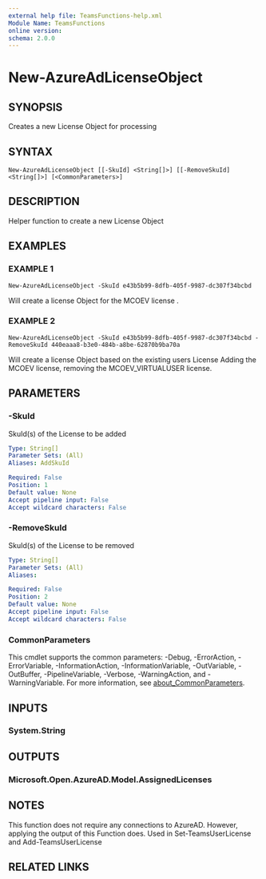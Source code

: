 ```yaml
---
external help file: TeamsFunctions-help.xml
Module Name: TeamsFunctions
online version:
schema: 2.0.0
---
```


# New-AzureAdLicenseObject

## SYNOPSIS
Creates a new License Object for processing

## SYNTAX

```
New-AzureAdLicenseObject [[-SkuId] <String[]>] [[-RemoveSkuId] <String[]>] [<CommonParameters>]
```

## DESCRIPTION
Helper function to create a new License Object

## EXAMPLES

### EXAMPLE 1
```
New-AzureAdLicenseObject -SkuId e43b5b99-8dfb-405f-9987-dc307f34bcbd
```

Will create a license Object for the MCOEV license .

### EXAMPLE 2
```
New-AzureAdLicenseObject -SkuId e43b5b99-8dfb-405f-9987-dc307f34bcbd -RemoveSkuId 440eaaa8-b3e0-484b-a8be-62870b9ba70a
```

Will create a license Object based on the existing users License
  Adding the MCOEV license, removing the MCOEV_VIRTUALUSER license.

## PARAMETERS

### -SkuId
SkuId(s) of the License to be added

```yaml
Type: String[]
Parameter Sets: (All)
Aliases: AddSkuId

Required: False
Position: 1
Default value: None
Accept pipeline input: False
Accept wildcard characters: False
```

### -RemoveSkuId
SkuId(s) of the License to be removed

```yaml
Type: String[]
Parameter Sets: (All)
Aliases:

Required: False
Position: 2
Default value: None
Accept pipeline input: False
Accept wildcard characters: False
```

### CommonParameters
This cmdlet supports the common parameters: -Debug, -ErrorAction, -ErrorVariable, -InformationAction, -InformationVariable, -OutVariable, -OutBuffer, -PipelineVariable, -Verbose, -WarningAction, and -WarningVariable. For more information, see [about_CommonParameters](http://go.microsoft.com/fwlink/?LinkID=113216).

## INPUTS

### System.String
## OUTPUTS

### Microsoft.Open.AzureAD.Model.AssignedLicenses
## NOTES
This function does not require any connections to AzureAD.
However, applying the output of this Function does.
Used in Set-TeamsUserLicense and Add-TeamsUserLicense

## RELATED LINKS
